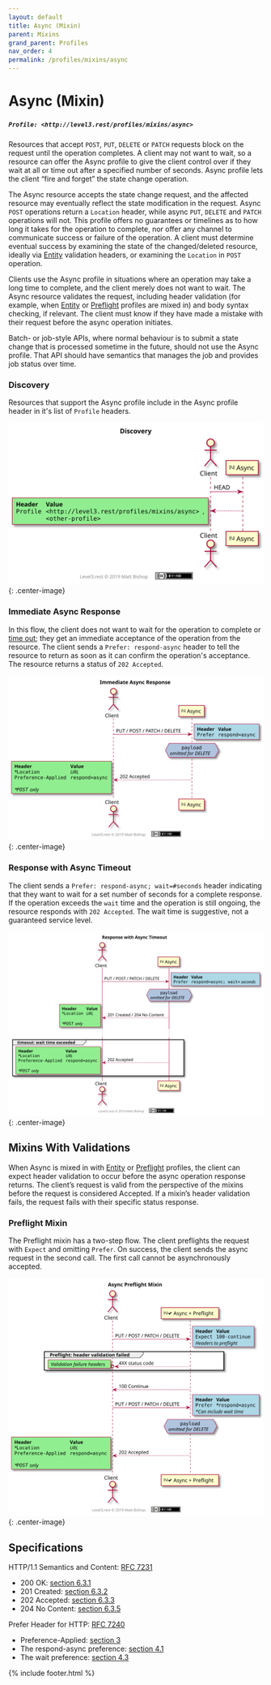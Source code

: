 ```yaml
---
layout: default
title: Async (Mixin)
parent: Mixins
grand_parent: Profiles
nav_order: 4
permalink: /profiles/mixins/async
---
```

# Async (Mixin)

##### `Profile: <http://level3.rest/profiles/mixins/async>`

Resources that accept `POST`, `PUT`, `DELETE` or `PATCH` requests block on the request until the operation completes. A client may not want to wait, so a resource can offer the Async profile to give the client control over if they wait at all or time out after a specified number of seconds. Async profile lets the client “fire and forget” the state change operation.

The Async resource accepts the state change request, and the affected resource may eventually reflect the state modification in the request. Async `POST` operations return a `Location` header, while async `PUT`, `DELETE` and `PATCH` operations will not. This profile offers no guarantees or timelines as to how long it takes for the operation to complete, nor offer any channel to communicate success or failure of the operation. A client must determine eventual success by examining the state of the changed/deleted resource, ideally via [Entity](entity.md) validation headers, or examining the `Location` in `POST` operation.

Clients use the Async profile in situations where an operation may take a long time to complete, and the client merely does not want to wait. The Async resource validates the request, including header validation (for example, when [Entity](entity.md) or [Preflight](preflight.md) profiles are mixed in) and body syntax checking, if relevant. The client must know if they have made a mistake with their request before the async operation initiates.

Batch- or job-style APIs, where normal behaviour is to submit a state change that is processed sometime in the future, should not use the Async profile. That API should have semantics that manages the job and provides job status over time.

### Discovery

Resources that support the Async profile include in the Async profile header in it's list of `Profile` headers.

![](async/discovery.svg){: .center-image}

### Immediate Async Response

In this flow, the client does not want to wait for the operation to complete or [time out](#response-with-async-timeout); they get an immediate acceptance of the operation from the resource. The client sends a `Prefer: respond-async` header to tell the resource to return as soon as it can confirm the operation's acceptance. The resource returns a status of `202 Accepted`.

![](async/immediate.svg){: .center-image}

### Response with Async Timeout

The client sends a `Prefer: respond-async; wait=#seconds` header indicating that they want to wait for a set number of seconds for a complete response. If the operation exceeds the `wait` time and the operation is still ongoing, the resource responds with `202 Accepted`. The wait time is suggestive, not a guaranteed service level.

![](async/timeout.svg){: .center-image}

## Mixins With Validations

When Async is mixed in with [Entity](entity.md) or [Preflight](preflight.md) profiles, the client can expect header validation to occur before the async operation response returns. The client’s request is valid from the perspective of the mixins before the request is considered Accepted. If a mixin’s header validation fails, the request fails with their specific status response.

### Preflight Mixin

The Preflight mixin has a two-step flow. The client preflights the request with `Expect` and omitting `Prefer`. On success, the client sends the async request in the second call. The first call cannot be asynchronously accepted.

![](async/preflight-validation.svg){: .center-image}

## Specifications

HTTP/1.1 Semantics and Content: [RFC 7231](https://tools.ietf.org/html/rfc7231)

- 200 OK: [section 6.3.1](https://tools.ietf.org/html/rfc7231#section-6.3.1)
- 201 Created: [section 6.3.2](https://tools.ietf.org/html/rfc7231#section-6.3.2)
- 202 Accepted: [section 6.3.3](https://tools.ietf.org/html/rfc7231#section-6.3.3)
- 204 No Content: [section 6.3.5](https://tools.ietf.org/html/rfc7231#section-6.3.5)

Prefer Header for HTTP: [RFC 7240](https://tools.ietf.org/html/rfc7240)

- Preference-Applied: [section 3](https://tools.ietf.org/html/rfc7240#section-3)
- The respond-async preference: [section 4.1](https://tools.ietf.org/html/rfc7240#section-4.1)
- The wait preference: [section 4.3](https://tools.ietf.org/html/rfc7240#section-4.3)

{% include footer.html %}